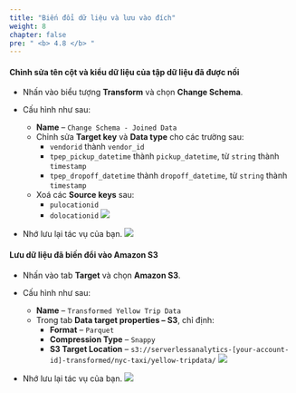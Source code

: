 ```yaml
---
title: "Biến đổi dữ liệu và lưu vào đích"
weight: 8
chapter: false
pre: " <b> 4.8 </b> "
---
```


#### Chỉnh sửa tên cột và kiểu dữ liệu của tập dữ liệu đã được nối

- Nhấn vào biểu tượng **Transform** và chọn **Change Schema**.
- Cấu hình như sau:
  - **Name** – `Change Schema - Joined Data`
  - Chỉnh sửa **Target key** và **Data type** cho các trường sau:
    - `vendorid` thành `vendor_id`
    - `tpep_pickup_datetime` thành `pickup_datetime`, từ `string` thành `timestamp`
    - `tpep_dropoff_datetime` thành `dropoff_datetime`, từ `string` thành `timestamp`
  - Xoá các **Source keys** sau:
    - `pulocationid`
    - `dolocationid`
![](/images/4.transforming/29.png)

- Nhớ lưu lại tác vụ của bạn.
![](/images/4.transforming/30.png)

#### Lưu dữ liệu đã biến đổi vào Amazon S3
- Nhấn vào tab **Target** và chọn **Amazon S3**.
- Cấu hình như sau:
  - **Name** – `Transformed Yellow Trip Data`
  - Trong tab **Data target properties – S3**, chỉ định:
    - **Format** – `Parquet`
    - **Compression Type** – `Snappy`
    - **S3 Target Location** – `s3://serverlessanalytics-[your-account-id]-transformed/nyc-taxi/yellow-tripdata/`
![](/images/4.transforming/31.png)

- Nhớ lưu lại tác vụ của bạn.
![](/images/4.transforming/32.png)
